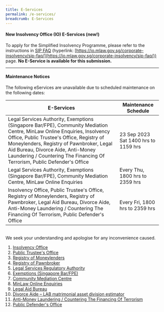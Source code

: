 ```yaml
---
title: E-Services
permalink: /e-services/
breadcrumb: E-Services
---
```

#### **New Insolvency Office (IO) E-Services (new!)**
 

To apply for the Simplified Insolvency Programme, please refer to the instructions in [SIP FAQ](https://io.mlaw.gov.sg/corporate-insolvency/sip-faq/) (hyperlink: [https://io.mlaw.gov.sg/corporate-insolvency/sip-faq/](https://io.mlaw.gov.sg/corporate-insolvency/sip-faq/)) page. **No E-Service is available for this submission.**

<hr>


#### **Maintenance Notices**




The following eServices are unavailable due to scheduled maintenance on the following dates:

| E-Services | Maintenance Schedule |
| -------- | -------- |  
| Legal Services Authority, Exemptions (Singapore Bar/FPE), Community Mediation Centre, MinLaw Online Enquiries, Insolvency Office, Public Trustee's Office, Registry of Moneylenders, Registry of Pawnbroker, Legal Aid Bureau, Divorce Aide,  Anti-Money Laundering / Countering The Financing Of Terrorism, Public Defender's Office  | 23 Sep 2023 Sat 1400 hrs to 1159 hrs|
| Legal Services Authority, Exemptions (Singapore Bar/FPE), Community Mediation Centre, MinLaw Online Enquiries  | Every Thu, 1800 hrs to 2359 hrs|
| Insolvency Office, Public Trustee's Office, Registry of Moneylenders, Registry of Pawnbroker, Legal Aid Bureau, Divorce Aide,  Anti-Money Laundering / Countering The Financing Of Terrorism, Public Defender's Office    | Every Fri, 1800 hrs to 2359 hrs|

<br>
We seek your understanding and apologise for any inconvenience caused.





1. [Insolvency Office](https://eservices.mlaw.gov.sg/io/)	
2. [Public Trustee's Office](https://eservices.mlaw.gov.sg/pto/)
3. [Registry of Moneylenders](https://eservices.mlaw.gov.sg/rom/)	
4. [Registry of Pawnbroker](https://eservices.mlaw.gov.sg/rop/)	
5. [Legal Services Regulatory Authority](https://eservices.mlaw.gov.sg/lsra/lsra-home)	
6. [Exemptions (Singapore Bar/FPE)](https://eservices.mlaw.gov.sg/li/ems/application/exemption.aspx) 	
7. [Community Mediation Centre](https://cmc.mlaw.gov.sg/e-services/apply-online/)
8. [MinLaw Online Enquiries](https://go.gov.sg/contactminlaw)
9. [Legal Aid Bureau](https://eservices.mlaw.gov.sg/labesvc/)	
10. [Divorce Aide – LAB matrimonial asset division estimator](https://eservices.mlaw.gov.sg/labesvc/common/loadDivorceAIDEv2.do)
11. [Anti-Money Laundering / Countering The Financing Of Terrorism](https://acd.mlaw.gov.sg)
12. [Public Defender's Office](https://go.gov.sg/applypdo)